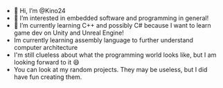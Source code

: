 - 👋 Hi, I’m @Kino24
- 👀 I’m interested in embedded software and programming in general!
- 🌱 I’m currently learning C++ and possibly C# because I want to learn game dev on Unity and Unreal Engine!
- Im currently learning assembly language to further understand computer architecture
- I'm still clueless about what the programming world looks like, but I am looking forward to it 😄
- You can look at my random projects. They may be useless, but I did have fun creating them.
<!---
Kino24/Kino24 is a ✨ special ✨ repository because its `README.md` (this file) appears on your GitHub profile.
You can click the Preview link to take a look at your changes.
--->
